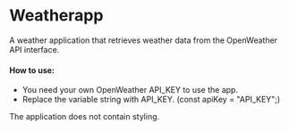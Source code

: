 # Weatherapp
A weather application that retrieves weather data from the OpenWeather API interface.

#### How to use:
- You need your own OpenWeather API_KEY to use the app.
- Replace the variable string with API_KEY. (const apiKey = "API_KEY";)

The application does not contain styling.
